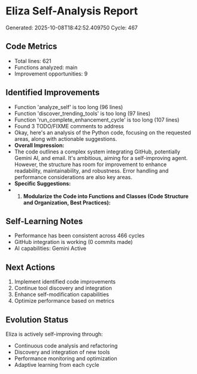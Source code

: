 # Eliza Self-Analysis Report
Generated: 2025-10-08T18:42:52.409750
Cycle: 467

## Code Metrics
- Total lines: 621
- Functions analyzed: main
- Improvement opportunities: 9

## Identified Improvements
- Function 'analyze_self' is too long (96 lines)
- Function 'discover_trending_tools' is too long (97 lines)
- Function 'run_complete_enhancement_cycle' is too long (107 lines)
- Found 3 TODO/FIXME comments to address
- Okay, here's an analysis of the Python code, focusing on the requested areas, along with actionable suggestions.
- **Overall Impression:**
- The code outlines a complex system integrating GitHub, potentially Gemini AI, and email.  It's ambitious, aiming for a self-improving agent.  However, the structure has room for improvement to enhance readability, maintainability, and robustness.  Error handling and performance considerations are also key areas.
- **Specific Suggestions:**
- 1.  **Modularize the Code into Functions and Classes (Code Structure and Organization, Best Practices):**

## Self-Learning Notes
- Performance has been consistent across 466 cycles
- GitHub integration is working (0 commits made)
- AI capabilities: Gemini Active

## Next Actions
1. Implement identified code improvements
2. Continue tool discovery and integration
3. Enhance self-modification capabilities
4. Optimize performance based on metrics

## Evolution Status
Eliza is actively self-improving through:
- Continuous code analysis and refactoring
- Discovery and integration of new tools
- Performance monitoring and optimization
- Adaptive learning from each cycle
